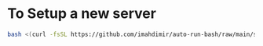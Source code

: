 # To Setup a new server

```bash
bash <(curl -fsSL https://github.com/imahdimir/auto-run-bash/raw/main/server.sh)
```
